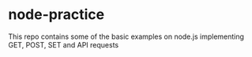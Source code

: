 # node-practice
This repo contains some of the basic examples on node.js implementing GET, POST, SET and API requests
